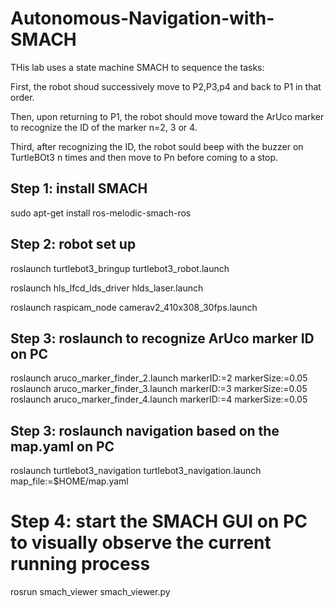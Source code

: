 # Autonomous-Navigation-with-SMACH
THis lab uses a state machine SMACH to sequence the tasks: 

First, the robot shoud successively move to P2,P3,p4 and back to P1 in that order. 

Then, upon returning to P1, the robot should move toward the ArUco marker to recognize the ID of the marker n=2, 3 or 4. 

Third, after recognizing the ID, the robot sould beep with the buzzer on TurtleBOt3 n times and then move to Pn before coming to a stop.
## Step 1: install SMACH
sudo apt-get install ros-melodic-smach-ros
## Step 2: robot set up
roslaunch turtlebot3_bringup turtlebot3_robot.launch

roslaunch hls_lfcd_lds_driver hlds_laser.launch

roslaunch raspicam_node camerav2_410x308_30fps.launch 

## Step 3: roslaunch to recognize ArUco marker ID on PC
roslaunch aruco_marker_finder_2.launch markerID:=2 markerSize:=0.05
roslaunch aruco_marker_finder_3.launch markerID:=3 markerSize:=0.05
roslaunch aruco_marker_finder_4.launch markerID:=4 markerSize:=0.05

## Step 3: roslaunch navigation based on the map.yaml on PC
roslaunch turtlebot3_navigation turtlebot3_navigation.launch map_file:=$HOME/map.yaml

# Step 4: start the SMACH GUI on PC to visually observe the current running process
rosrun smach_viewer smach_viewer.py
